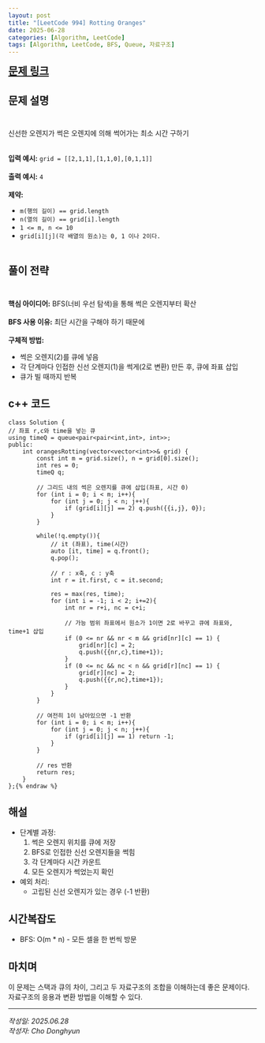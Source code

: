 ```yaml
---
layout: post
title: "[LeetCode 994] Rotting Oranges"
date: 2025-06-28
categories: [Algorithm, LeetCode]
tags: [Algorithm, LeetCode, BFS, Queue, 자료구조]
---
```


<a href="https://leetcode.com/problems/rotting-oranges/" style="font-size:1.5em;"><b>문제 링크</b></a>

## 문제 설명<br/><br/>
신선한 오렌지가 썩은 오렌지에 의해 썩어가는 최소 시간 구하기 <br/><br/>

<!-- 백틱: `grid[i][j]`(각 배열의 원소)는 0, 1 이나 2이다.-->
<!-- 이스케이프: grid\[i\]\[j\](각 배열의 원소)는 0, 1 이나 2이다.-->
**입력 예시:** `grid = [[2,1,1],[1,1,0],[0,1,1]]`<br/><br/>
**출력 예시:** `4` <br/><br/>
**제약:**
- `m(행의 길이) == grid.length` 
- `n(열의 길이) == grid[i].length`
- `1 <= m, n <= 10`
- `grid[i][j](각 배열의 원소)는 0, 1 이나 2이다.`<br/><br/>

## 풀이 전략<br/><br/>
**핵심 아이디어:** BFS(너비 우선 탐색)을 통해 썩은 오렌지부터 확산<br/><br/>
**BFS 사용 이유:** 최단 시간을 구해야 하기 때문에<br/><br/>
**구체적 방법:**
- 썩은 오렌지(2)를 큐에 넣음
- 각 단계마다 인접한 신선 오렌지(1)을 썩게(2로 변환) 만든 후, 큐에 좌표 삽입
- 큐가 빌 때까지 반복

<!-- {% raw %} 중괄호 {{}} {% endraw %} -->
## c++ 코드
```cpp{% raw %}
class Solution {
// 좌표 r,c와 time을 넣는 큐
using timeQ = queue<pair<pair<int,int>, int>>; 
public:
    int orangesRotting(vector<vector<int>>& grid) {
        const int m = grid.size(), n = grid[0].size();
        int res = 0;
        timeQ q;

        // 그리드 내의 썩은 오렌지를 큐에 삽입(좌표, 시간 0)
        for (int i = 0; i < m; i++){
            for (int j = 0; j < n; j++){
                if (grid[i][j] == 2) q.push({{i,j}, 0});
            }
        }

        while(!q.empty()){
            // it (좌표), time(시갼)
            auto [it, time] = q.front(); 
            q.pop();

            // r : x축, c : y축
            int r = it.first, c = it.second; 

            res = max(res, time);
            for (int i = -1; i < 2; i+=2){
                int nr = r+i, nc = c+i;
                
                // 가능 범위 좌표에서 원소가 1이면 2로 바꾸고 큐에 좌표와, time+1 삽입
                if (0 <= nr && nr < m && grid[nr][c] == 1) {
                    grid[nr][c] = 2;
                    q.push({{nr,c},time+1});
                }
                if (0 <= nc && nc < n && grid[r][nc] == 1) {
                    grid[r][nc] = 2;
                    q.push({{r,nc},time+1});
                }
            }
        }

        // 여전히 1이 남아있으면 -1 반환
        for (int i = 0; i < m; i++){
            for (int j = 0; j < n; j++){
                if (grid[i][j] == 1) return -1;
            }
        }

        // res 반환
        return res;
    }
};{% endraw %}
```

## 해설
- 단계별 과정:
    1. 썩은 오렌지 위치를 큐에 저장
    2. BFS로 인접한 신선 오렌지들을 썩힘
    3. 각 단계마다 시간 카운트
    4. 모든 오렌지가 썩었는지 확인
- 예외 처리:
    - 고립된 신선 오렌지가 있는 경우 (-1 반환)

## 시간복잡도
- BFS: O(m * n) - 모든 셀을 한 번씩 방문

## 마치며
이 문제는 스택과 큐의 차이, 그리고 두 자료구조의 조합을 이해하는데 좋은 문제이다.<br/>
자료구조의 응용과 변환 방법을 이해할 수 있다.

---

*작성일: 2025.06.28*<br/>
*작성자: Cho Donghyun*